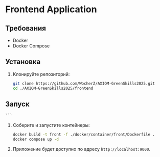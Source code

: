 # Frontend Application

## Требования

- Docker
- Docker Compose

## Установка
1. Клонируйте репозиторий:

    ```sh
    git clone https://github.com/WocherZ/AXIOM-GreenSkills2025.git
    cd ./AXIOM-GreenSkills2025/frontend
    ```
## Запуск
    ```
1. Соберите и запустите контейнеры:

    ```sh
    docker build -t front -f ./docker/container/front/Dockerfile .
    docker compose up -d
    ```

3. Приложение будет доступно по адресу `http://localhost:9000`.